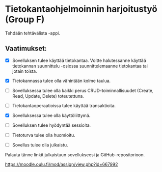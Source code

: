 # Tietokantaohjelmoinnin harjoitustyö (Group F)

Tehdään tehtävälista -appi.

## Vaatimukset:

- [x] Sovelluksen tulee käyttää tietokantaa. Voitte halutessanne käyttää tietokannan suunnittelu -osiossa suunnittelemaanne tietokantaa tai jotain toista. 

- [x] Tietokannassa tulee olla vähintään kolme taulua. 

- [ ] Sovelluksessa tulee olla kaikki perus CRUD-toiminnallisuudet (Create, Read, Update, Delete) toteutettuna. 

- [ ] Tietokantaoperaatioissa tulee käyttää transaktioita.

- [x] Sovelluksessa tulee olla käyttöliittymä.

- [ ] Sovelluksen tulee hyödyntää sessioita.

- [ ] Tietoturva tulee olla huomioitu.

- [ ] Sovellus tulee olla julkaistu.

Palauta tänne linkit julkaistuun sovellukseesi ja GitHub-repositorioon.

https://moodle.oulu.fi/mod/assign/view.php?id=667992
